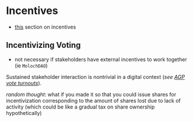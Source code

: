 # Incentives

* [this](https://substrate.recipes/advanced/incentive.html) section on incentives

## Incentivizing Voting

* not necessary if stakeholders have external incentives to work together (ie `MolochDAO`)

Sustained stakeholder interaction is nontrivial in a digital context (*see [AGP vote turnouts](https://forum.aragon.org/t/evaluating-the-agp-1-voting-results-makes-me-think-we-need-an-aragon-community-token-act/290)*). 

*random thought*: what if you made it so that you could issue shares for incentivization corresponding to the amount of shares lost due to lack of activity (which could be like a gradual tax on share ownership hypothetically)